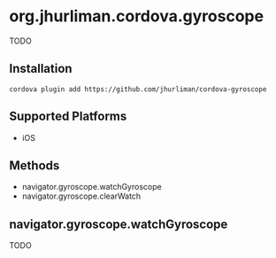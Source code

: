 # org.jhurliman.cordova.gyroscope

TODO

## Installation

    cordova plugin add https://github.com/jhurliman/cordova-gyroscope

## Supported Platforms

- iOS

## Methods

- navigator.gyroscope.watchGyroscope
- navigator.gyroscope.clearWatch

## navigator.gyroscope.watchGyroscope

TODO
